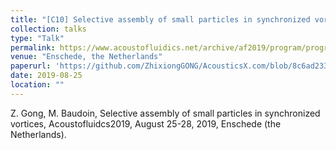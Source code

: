 ```yaml
---
title: "[C10] Selective assembly of small particles in synchronized vortices"
collection: talks
type: "Talk"
permalink: https://www.acoustofluidics.net/archive/af2019/program/program_overview.html
venue: "Enschede, the Netherlands"
paperurl: 'https://github.com/ZhixiongGONG/AcousticsX.com/blob/8c6ad2332dc5e4dcf98e5a8c018e6886cd33ef2f/files/Gong_poster_C09.pdf'
date: 2019-08-25
location: ""
---
```


Z. Gong, M. Baudoin, Selective assembly of small particles in synchronized vortices, Acoustofluidcs2019, August 25-28, 2019, Enschede (the Netherlands).
